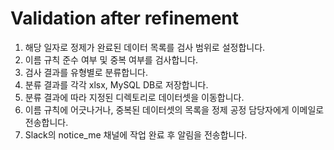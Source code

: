 # Validation after refinement
1. 해당 일자로 정제가 완료된 데이터 목록를 검사 범위로 설정합니다.
2. 이름 규칙 준수 여부 및 중복 여부를 검사합니다.
3. 검사 결과를 유형별로 분류합니다.
4. 분류 결과를 각각 xlsx, MySQL DB로 저장합니다.
5. 분류 결과에 따라 지정된 디렉토리로 데이터셋을 이동합니다.
6. 이름 규칙에 어긋나거나, 중복된 데이터셋의 목록을 정제 공정 담당자에게 이메일로 전송합니다.
7. Slack의 notice_me 채널에 작업 완료 후 알림을 전송합니다.
